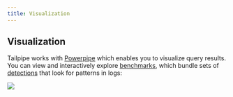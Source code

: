 ```yaml
---
title: Visualization
---
```


## Visualization

Tailpipe works with [Powerpipe](https://powerpipe.io) which enables you to visualize query results. You can view and interactively explore [benchmarks](https://powerpipe.io/docs/powerpipe-hcl/benchmark), which bundle sets of [detections](https://powerpipe.io/powerpipe-hcl/detection) that look for patterns in logs:

![](/images/docs/query/row-level-filtering-1.png)


